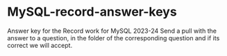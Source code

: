 # MySQL-record-answer-keys
Answer key for the Record work for MySQL 2023-24
Send a pull with the answer to a question, in the folder of the corresponding question and if its correct we will accept.

